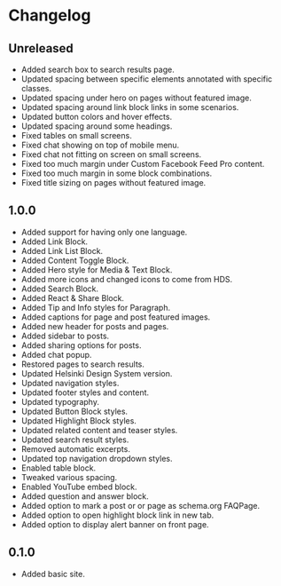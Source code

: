 # Changelog

## Unreleased

- Added search box to search results page.
- Updated spacing between specific elements annotated with specific classes.
- Updated spacing under hero on pages without featured image.
- Updated spacing around link block links in some scenarios.
- Updated button colors and hover effects.
- Updated spacing around some headings.
- Fixed tables on small screens.
- Fixed chat showing on top of mobile menu.
- Fixed chat not fitting on screen on small screens.
- Fixed too much margin under Custom Facebook Feed Pro content.
- Fixed too much margin in some block combinations.
- Fixed title sizing on pages without featured image.

## 1.0.0

- Added support for having only one language.
- Added Link Block.
- Added Link List Block.
- Added Content Toggle Block.
- Added Hero style for Media & Text Block.
- Added more icons and changed icons to come from HDS.
- Added Search Block.
- Added React & Share Block.
- Added Tip and Info styles for Paragraph.
- Added captions for page and post featured images.
- Added new header for posts and pages.
- Added sidebar to posts.
- Added sharing options for posts.
- Added chat popup.
- Restored pages to search results.
- Updated Helsinki Design System version.
- Updated navigation styles.
- Updated footer styles and content.
- Updated typography.
- Updated Button Block styles.
- Updated Highlight Block styles.
- Updated related content and teaser styles.
- Updated search result styles.
- Removed automatic excerpts.
- Updated top navigation dropdown styles.
- Enabled table block.
- Tweaked various spacing.
- Enabled YouTube embed block.
- Added question and answer block.
- Added option to mark a post or or page as schema.org FAQPage.
- Added option to open highlight block link in new tab.
- Added option to display alert banner on front page.

## 0.1.0

- Added basic site.
